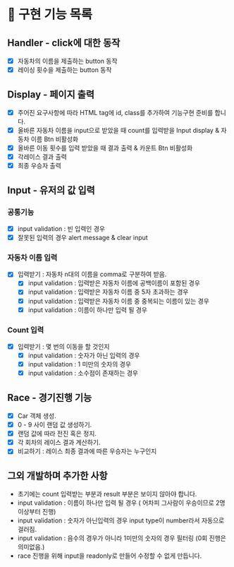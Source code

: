 # 🚀 구현 기능 목록

## Handler - click에 대한 동작

- [x] 자동차의 이름을 제출하는 button 동작
- [x] 레이싱 횟수을 제출하는 button 동작

## Display - 페이지 출력

- [x] 주어진 요구사항에 따라 HTML tag에 id, class를 추가하여 기능구현 준비를 합니다.
- [x] 올바른 자동차 이름을 input으로 받았을 때 count를 입력받을 Input display & 자동차 이름 Btn 비활성화
- [x] 올바른 이동 횟수를 입력 받았을 때 결과 출력 & 카운트 Btn 비활성화
- [x] 각레이스 결과 출력
- [x] 최종 우승자 출력

## Input - 유저의 값 입력

### 공통기능

- [x] input validation : 빈 입력인 경우
- [x] 잘못된 입력의 경우 alert message & clear input

### 자동차 이름 입력

- [x] 입력받기 : 자동차 n대의 이름을 comma로 구분하여 받음.
  - [x] input validation : 입력받은 자동차 이름에 공백이름이 포함된 경우
  - [x] input validation : 입력받은 자동차 이름 중 5자 초과하는 경우
  - [x] input validation : 입력받은 자동차 이름 중 중복되는 이름이 있는 경우
  - [x] input validation : 이름이 하나만 입력 될 경우

### Count 입력

- [x] 입력받기 : 몇 번의 이동을 할 것인지
  - [x] input validation : 숫자가 아닌 입력의 경우
  - [x] input validation : 1 미만의 숫자의 경우
  - [x] input validation : 소수점이 존재하는 경우

## Race - 경기진행 기능

- [x] Car 객체 생성.
- [x] 0 - 9 사이 랜덤 값 생성하기.
- [x] 랜덤 값에 따라 전진 혹은 정지.
- [x] 각 회차의 레이스 결과 계산하기.
- [x] 비교하기 : 레이스 최종 결과에 따른 우승자는 누구인지

## 그외 개발하며 추가한 사항

- 초기에는 count 입력받는 부분과 result 부분은 보이지 않아야 합니다.
- input validation : 이름이 하나만 입력 될 경우 ( 어차피 그사람이 우승이므로 2명이상부터 진행)
- input validation : 숫자가 아닌입력의 경우 input type이 number라서 자동으로 걸러짐.
- input validation : 음수의 경우가 아니라 1미만의 숫자의 경우 필터링 (0회 진행은 의미없음.)
- race 진행을 위해 input을 readonly로 만들어 수정할 수 없게 만듭니다.
